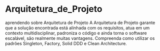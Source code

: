 # Arquitetura_de_Projeto
aprendendo sobre Arquitetura de Projeto
A Arquitetura de Projeto garante que a solução encontrada está alinhada com os requisitos, atua em um contexto multidisciplinar, padroniza o código e ainda torna o software escalável, são realmente muitas vantagens. Compreenda como utilizar os padrões Singleton, Factory, Solid DDD e Clean Architecture.

